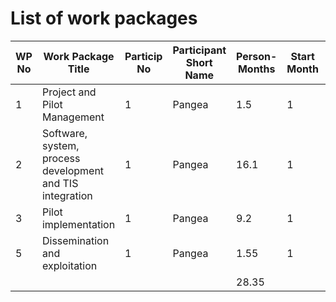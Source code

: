 # List of work packages

| WP No | Work Package Title | Particip No | Participant Short Name | Person-Months | Start Month | End month |
| --- | --- | --- | --- | --- | --- | --- |
| 1 | Project and Pilot Management | 1 | Pangea | 1.5 | 1 | 9 |
| 2 | Software, system, process development and TIS integration | 1 | Pangea | 16.1 | 1 | 9 |
| 3 | Pilot implementation | 1 | Pangea | 9.2 | 1 | 9 |
| 5 | Dissemination and exploitation | 1 | Pangea | 1.55 | 1 | 9 |
|  |  |  |  | 28.35 |  |  |

